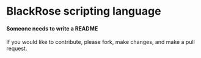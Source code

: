 # BlackRose scripting language
#### Someone needs to write a README

If you would like to contribute, please fork, make changes, and make a pull request.
